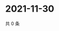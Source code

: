 # 2021-11-30

共 0 条

<!-- BEGIN WEIBO -->
<!-- 最后更新时间 Tue Nov 30 2021 00:22:29 GMT+0800 (China Standard Time) -->

<!-- END WEIBO -->
